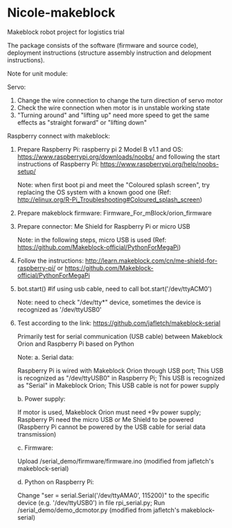 # Nicole-makeblock
Makeblock robot project for logistics trial

The package consists of the software (firmware and source code), deployment instructions (structure assembly instruction and delopment instructions).

Note for unit module:

Servo:

1. Change the wire connection to change the turn direction of servo motor
2. Check the wire connection when motor is in unstable working state
3. "Turning around" and "lifting up" need more speed to get the same effects as "straight forward" or "lifting down"

Raspberry connect with makeblock:

1. Prepare Raspberry Pi: raspberry pi 2 Model B v1.1 and OS: https://www.raspberrypi.org/downloads/noobs/ and following the start instructions of Raspberry Pi: https://www.raspberrypi.org/help/noobs-setup/
    
    Note: when first boot pi and meet the "Coloured splash screen", try replacing the OS system with a known good one (Ref: http://elinux.org/R-Pi_Troubleshooting#Coloured_splash_screen)
2. Prepare makeblock firmware: Firmware_For_mBlock/orion_firmware
3. Prepare connector: Me Shield for Raspberry Pi or micro USB
    
    Note: in the following steps, micro USB is used (Ref: https://github.com/Makeblock-official/PythonForMegaPi)
4. Follow the instructions: 
    http://learn.makeblock.com/cn/me-shield-for-raspberry-pi/ 
    or
    https://github.com/Makeblock-official/PythonForMegaPi
5. bot.start() #if using usb cable, need to call bot.start('/dev/ttyACM0')
    
    Note: need to check "/dev/tty*" device, sometimes the device is recognized as '/dev/ttyUSB0'

6. Test according to the link: https://github.com/jafletch/makeblock-serial

    Primarily test for serial communication (USB cable) between Makeblock Orion and Raspberry Pi based on Python

    Note: 
    a. Serial data: 
    
    Raspberry Pi is wired with Makeblock Orion through USB port; 
    This USB is recognized as "/dev/ttyUSB0" in Raspberry Pi; 
    This USB is recognized as "Serial" in Makeblock Orion; 
    This USB cable is not for power supply
    
    b. Power supply:
    
    If motor is used, Makeblock Orion must need +9v power supply;
    Raspberry Pi need the micro USB or Me Shield to be powered (Raspberry Pi cannot be powered by the USB cable for serial data transmission)
    
    c. Firmware:
    
    Upload /serial_demo/firmware/firmware.ino (modified from jafletch's makeblock-serial)
    
    d. Python on Raspberry Pi:
    
    Change "ser = serial.Serial('/dev/ttyAMA0', 115200)" to the specific device (e.g. '/dev/ttyUSB0') in file rpi_serial.py;
    Run /serial_demo/demo_dcmotor.py (modified from jafletch's makeblock-serial)
    


